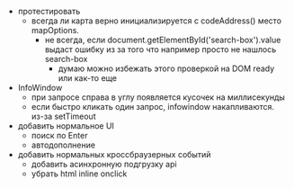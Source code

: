 - протестировать
   - всегда ли карта верно инициализируется с codeAddress() место mapOptions. 
      - не всегда, если document.getElementById('search-box').value выдаст ошибку из за того что например просто не нашлось search-box
         - думаю можно избежать этого проверкой на DOM ready или как-то еще
- InfoWindow
   - при запросе справа в углу появляется кусочек на миллисекунды
   - если быстро кликать один запрос, infowindow накапливаются. из-за setTimeout
- добавить нормальное UI
   - поиск по Enter
   - автодополнение
- добавить нормальных кроссбраузерных событий 
   - добавить асинхронную подгрузку api
   - убрать html inline onclick